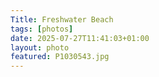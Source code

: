 ```yaml
---
Title: Freshwater Beach
tags: [photos]
date: 2025-07-27T11:41:03+01:00
layout: photo
featured: P1030543.jpg
---
```

